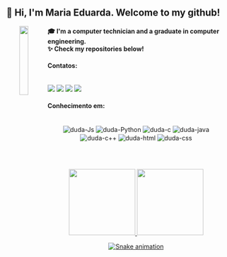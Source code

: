 
<div style="display: inline_block" align="center"> <br> 
  <h2> 👋 Hi, I'm Maria Eduarda. Welcome to my github!</h2>
   <img align="left" src="https://user-images.githubusercontent.com/86379615/209571924-ae10e1b8-ea2e-4a68-bb18-0e660fc8e38e.png" width=20% /> 
</div> 
<h4>
🎓 I'm a computer technician and a graduate in computer engineering.<br/>
✨ Check my repositories below!
<p>
</h4>

<div align="left"> <h4>Contatos:</h4></div>
<div style="display: inline_block" align ="left"><br> 
  <a href="https://www.instagram.com/codeswithmary/" target="_blank"><img src="https://img.shields.io/badge/-Instagram-%23E4405F?style=for-the-badge&logo=instagram&logoColor=white" target="_blank"></a>
 <a href="https://discord.gg/rzvgKwC6" target="_blank"><img src="https://img.shields.io/badge/Discord-7289DA?style=for-the-badge&logo=discord&logoColor=white" target="_blank"></a> 
  <a href="https://www.linkedin.com/in/mariaeduardapsm/" target="_blank"><img src="https://img.shields.io/badge/-LinkedIn-%230077B5?style=for-the-badge&logo=linkedin&logoColor=white" target="_blank"></a> 
  <a href="mailto:mariaeduardapereirasm@gmail.com"> <img src="https://img.shields.io/badge/Gmail-D14836?style=for-the-badge&logo=gmail&logoColor=white" target="_blank"></a>  
</div>

  
<div align="left"><h4>Conhecimento em:</h4></div>
<div style="display: inline_block" align="center"><br>
  <img align="center" alt="duda-Js" src="https://img.shields.io/badge/JavaScript-323330?style=for-the-badge&logo=javascript&logoColor=F7DF1E">
  <img align="center" alt="duda-Python" src="https://img.shields.io/badge/Python-3776AB?style=for-the-badge&logo=python&logoColor=white"> 
   <img align="center" alt="duda-c" src="https://img.shields.io/badge/C-00599C?style=for-the-badge&logo=c&logoColor=white" />
  <img align="center" alt="duda-java" src="https://img.shields.io/badge/Java-ED8B00?style=for-the-badge&logo=java&logoColor=white" />
  <img align="center" alt="duda-c++" src="https://img.shields.io/badge/C%2B%2B-00599C?style=for-the-badge&logo=c%2B%2B&logoColor=white" />
  <img align="center" alt="duda-html" src="https://img.shields.io/badge/HTML-239120?style=for-the-badge&logo=html5&logoColor=white" />
  <img align="center" alt="duda-css" src="https://img.shields.io/badge/CSS-239120?&style=for-the-badge&logo=css3&logoColor=white" />
  
  <br></br>
  <div align="center">
  <a href="https://github.com/mariaeduardapereirasm">
  <img height="150em" src="https://github-readme-stats.vercel.app/api?username=mariaeduardapereirasm&show_icons=true&theme=dracula&include_all_commits=true&count_private=true"/>
  <img height="150em" src="https://github-readme-stats.vercel.app/api/top-langs/?username=mariaeduardapereirasm&layout=compact&langs_count=7&theme=dracula"/>
</div>

   ![Snake animation](https://github.com/MariaEduardaPereiraSm/MariaEduardaPereiraSm/blob/output/github-contribution-grid-snake.svg)

